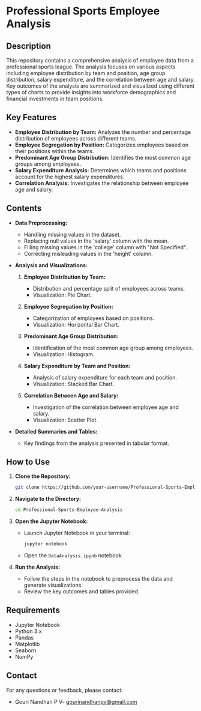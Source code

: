 # Professional Sports Employee Analysis

## Description

This repository contains a comprehensive analysis of employee data from a professional sports league. The analysis focuses on various aspects including employee distribution by team and position, age group distribution, salary expenditure, and the correlation between age and salary. Key outcomes of the analysis are summarized and visualized using different types of charts to provide insights into workforce demographics and financial investments in team positions.

## Key Features

- **Employee Distribution by Team:** Analyzes the number and percentage distribution of employees across different teams.
- **Employee Segregation by Position:** Categorizes employees based on their positions within the teams.
- **Predominant Age Group Distribution:** Identifies the most common age groups among employees.
- **Salary Expenditure Analysis:** Determines which teams and positions account for the highest salary expenditures.
- **Correlation Analysis:** Investigates the relationship between employee age and salary.

## Contents

- **Data Preprocessing:**
  - Handling missing values in the dataset.
  - Replacing null values in the 'salary' column with the mean.
  - Filling missing values in the 'college' column with "Not Specified".
  - Correcting misleading values in the 'height' column.

- **Analysis and Visualizations:**
  1. **Employee Distribution by Team:**
     - Distribution and percentage split of employees across teams.
     - Visualization: Pie Chart.
  
  2. **Employee Segregation by Position:**
     - Categorization of employees based on positions.
     - Visualization: Horizontal Bar Chart.
  
  3. **Predominant Age Group Distribution:**
     - Identification of the most common age group among employees.
     - Visualization: Histogram.
  
  4. **Salary Expenditure by Team and Position:**
     - Analysis of salary expenditure for each team and position.
     - Visualization: Stacked Bar Chart.
  
  5. **Correlation Between Age and Salary:**
     - Investigation of the correlation between employee age and salary.
     - Visualization: Scatter Plot.

- **Detailed Summaries and Tables:**
  - Key findings from the analysis presented in tabular format.

## How to Use

1. **Clone the Repository:**
   ```sh
   git clone https://github.com/your-username/Professional-Sports-Employee-Analysis.git
   ```

2. **Navigate to the Directory:**
   ```sh
   cd Professional-Sports-Employee-Analysis
   ```

3. **Open the Jupyter Notebook:**
   - Launch Jupyter Notebook in your terminal:
     ```sh
     jupyter notebook
     ```
   - Open the `DataAnalysis.ipynb` notebook.

4. **Run the Analysis:**
   - Follow the steps in the notebook to preprocess the data and generate visualizations.
   - Review the key outcomes and tables provided.

## Requirements

- Jupyter Notebook
- Python 3.x
- Pandas
- Matplotlib
- Seaborn
- NumPy


## Contact

For any questions or feedback, please contact:
- Gouri Nandhan P V- [gourinandhanpv@gmail.com](mailto:gourinandhanpv@gmail.com)


